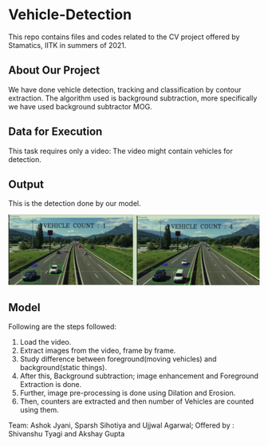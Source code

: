 # Vehicle-Detection

This repo contains files and codes related to the CV project offered by Stamatics, IITK in summers of 2021.

## About Our Project 
We have done vehicle detection, tracking and classification by contour extraction. The algorithm used is background subtraction, more specifically we have used background subtractor MOG.

## Data for Execution
This task requires only a video: The video might contain vehicles for detection.

## Output 
This is the detection done by our model.

![Output Image](images/output.png)

## Model
Following are the steps followed:
1) Load the video.
2) Extract images from the video, frame by frame.
3) Study difference between foreground(moving vehicles) and background(static things).
4) After this, Background subtraction; image enhancement and Foreground Extraction is done.
5) Further, image pre-processing is done using Dilation and Erosion.
6) Then, counters are extracted and then number of Vehicles are counted using them.

Team: Ashok Jyani, Sparsh Sihotiya and Ujjwal Agarwal; Offered by : Shivanshu Tyagi and Akshay Gupta

